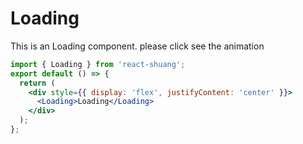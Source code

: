 # Loading

This is an Loading component. please click see the animation

```jsx
import { Loading } from 'react-shuang';
export default () => {
  return (
    <div style={{ display: 'flex', justifyContent: 'center' }}>
      <Loading>Loading</Loading>
    </div>
  );
};
```
